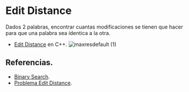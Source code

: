 # Edit Distance

Dados 2 palabras, encontrar cuantas modificaciones se tienen que hacer para que una palabra sea identica a la otra.

* [Edit Distance](https://github.com/Lutyvr02/Algoritmica/blob/main/Contenidos/Problemas/Edit%20Distance/editdis.cpp) en C++.
![maxresdefault (1)](https://user-images.githubusercontent.com/101956531/199817971-1a0990ae-01c4-4132-8441-0e84957c5c82.jpg)


## Referencias. 
* [Binary Search](https://www.geeksforgeeks.org/binary-search/).
* [Problema Edit Distance](https://www.youtube.com/watch?v=Dd_NgYVOdLk).
